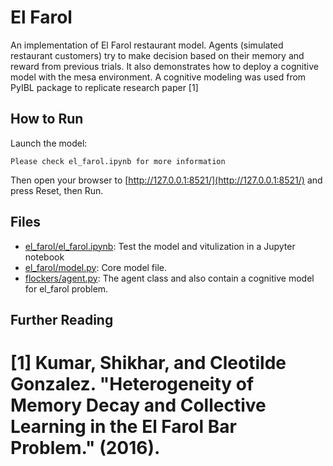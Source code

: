 # El Farol

An implementation of El Farol restaurant model. Agents (simulated restaurant customers) try to make decision based on their memory and reward from previous trials. 
It also demonstrates how to deploy a cognitive model with the mesa environment. A cognitive modeling was used from PyIBL package to replicate research paper [1]

## How to Run

Launch the model:
```
Please check el_farol.ipynb for more information
```

Then open your browser to [http://127.0.0.1:8521/](http://127.0.0.1:8521/) and press Reset, then Run.

## Files
* [el_farol/el_farol.ipynb](el_farol/el_farol.ipynb): Test the model and vitulization in a Jupyter notebook
* [el_farol/model.py](el_farol/model.py): Core model file.
* [flockers/agent.py](el_farol/agent.py): The agent class and also contain a cognitive model for el_farol problem. 

## Further Reading
[1] Kumar, Shikhar, and Cleotilde Gonzalez. "Heterogeneity of Memory Decay and Collective Learning in the El Farol Bar Problem." (2016).
=======
